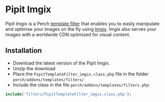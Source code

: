 # Pipit Imgix

Pipit Imgix is a Perch [template filter](https://docs.grabaperch.com/api/template-filters/) that enables you to easily manipulate and optimise your images on the fly using [Imgix](https://imgix.com). Imgix also serves your images with a worldwide CDN optimized for visual content.

## Installation
- Download the latest version of the Pipit Imgix.
- Unzip the download
- Place the `PipitTemplateFilter_imgix.class.php` file in the folder `perch/addons/templates/filters/`
- Include the class in the file `perch/addons/templates/filters.php`:

```php
include('filters/PipitTemplateFilter_imgix.class.php');
```
